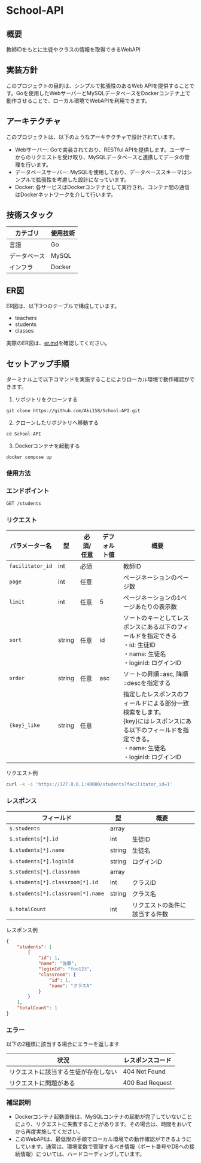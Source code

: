 # School-API

## 概要

教師IDをもとに生徒やクラスの情報を取得できるWebAPI

## 実装方針

このプロジェクトの目的は、シンプルで拡張性のあるWeb APIを提供することです。Goを使用したWebサーバーとMySQLデータベースをDockerコンテナ上で動作させることで、ローカル環境でWebAPIを利用できます。

## アーキテクチャ

このプロジェクトは、以下のようなアーキテクチャで設計されています。

- Webサーバー: Goで実装されており、RESTful APIを提供します。ユーザーからのリクエストを受け取り、MySQLデータベースと連携してデータの管理を行います。
- データベースサーバー: MySQLを使用しており、データベーススキーマはシンプルで拡張性を考慮した設計になっています。
- Docker: 各サービスはDockerコンテナとして実行され、コンテナ間の通信はDockerネットワークを介して行います。

## 技術スタック

| カテゴリ | 使用技術 |
| ------- | ------- |
| 言語 | Go |
| データベース | MySQL |
| インフラ | Docker |

## ER図

ER図は、以下3つのテーブルで構成しています。

- teachers
- students
- classes

実際のER図は、[er.md](https://github.com/Aki158/School-API/blob/main/design/er.md)を確認してください。

## セットアップ手順

ターミナル上で以下コマンドを実施することによりローカル環境で動作確認ができます。

1. リポジトリをクローンする
```
git clone https://github.com/Aki158/School-API.git
```

2. クローンしたリポジトリへ移動する
```
cd School-API
```

3. Dockerコンテナを起動する
```
docker compose up
```

### 使用方法

### エンドポイント

```bash
GET /students
```

### リクエスト

| パラメーター名 | 型 | 必須/任意 | デフォルト値 | 概要 |
| ------- | ------- | ------- | ------- | ------- |
| `facilitator_id` | int | 必須 |  | 教師ID |
| `page` | int | 任意 |  | ページネーションのページ数 |
| `limit` | int | 任意 | 5 | ページネーションの1ページあたりの表示数 |
| `sort` | string | 任意 | id | ソートのキーとしてレスポンスにある以下のフィールドを指定できる<br>・id: 生徒ID<br>・name: 生徒名<br>・loginId: ログインID |
| `order` | string | 任意 | asc | ソートの昇順=asc, 降順=descを指定する |
| `{key}_like` | string | 任意 |  | 指定したレスポンスのフィールドによる部分一致検索をします。<br>{key}にはレスポンスにある以下のフィールドを指定できる。<br>・name: 生徒名<br>・loginId: ログインID |

リクエスト例

```bash
curl -k -i 'https://127.0.0.1:48080/students?facilitator_id=1'
```

### レスポンス

| フィールド | 型 | 概要 |
| ------- | ------- | ------- |
| `$.students` | array |  |
| `$.students[*].id` | int | 生徒ID |
| `$.students[*].name` | string | 生徒名 |
| `$.students[*].loginId` | string | ログインID |
| `$.students[*].classroom` | array |  |
| `$.students[*].classroom[*].id` | int | クラスID |
| `$.students[*].classroom[*].name` | string | クラス名 |
| `$.totalCount` | int | リクエストの条件に該当する件数 |

レスポンス例

```json
{
    "students": [
        {
            "id": 1,
            "name": "佐藤",
            "loginId": "foo123",
            "classroom": {
                "id": 1,
                "name": "クラスA"
            }
        }
    ],
    "totalCount": 1
}
```

### エラー

以下の2種類に該当する場合にエラーを返します

| 状況 | レスポンスコード |
| ------- | ------- |
| リクエストに該当する生徒が存在しない | 404 Not Found |
| リクエストに問題がある | 400 Bad Request |

### 補足説明

- Dockerコンテナ起動直後は、MySQLコンテナの起動が完了していないことにより、リクエストに失敗することがあります。その場合は、時間をおいてから再度実施してください。
- このWebAPIは、最低限の手順でローカル環境での動作確認ができるようにしています。通常は、環境変数で管理するべき情報（ポート番号やDBへの接続情報）については、ハードコーディングしています。
